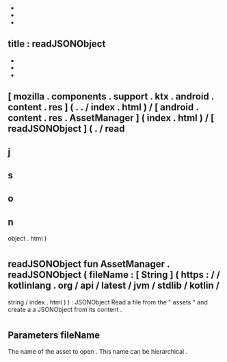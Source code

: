 -
-
-
title
:
readJSONObject
-
-
-
-
[
mozilla
.
components
.
support
.
ktx
.
android
.
content
.
res
]
(
.
.
/
index
.
html
)
/
[
android
.
content
.
res
.
AssetManager
]
(
index
.
html
)
/
[
readJSONObject
]
(
.
/
read
-
j
-
s
-
o
-
n
-
object
.
html
)
#
readJSONObject
fun
AssetManager
.
readJSONObject
(
fileName
:
[
String
]
(
https
:
/
/
kotlinlang
.
org
/
api
/
latest
/
jvm
/
stdlib
/
kotlin
/
-
string
/
index
.
html
)
)
:
JSONObject
Read
a
file
from
the
"
assets
"
and
create
a
a
JSONObject
from
its
content
.
#
#
#
Parameters
fileName
-
The
name
of
the
asset
to
open
.
This
name
can
be
hierarchical
.
